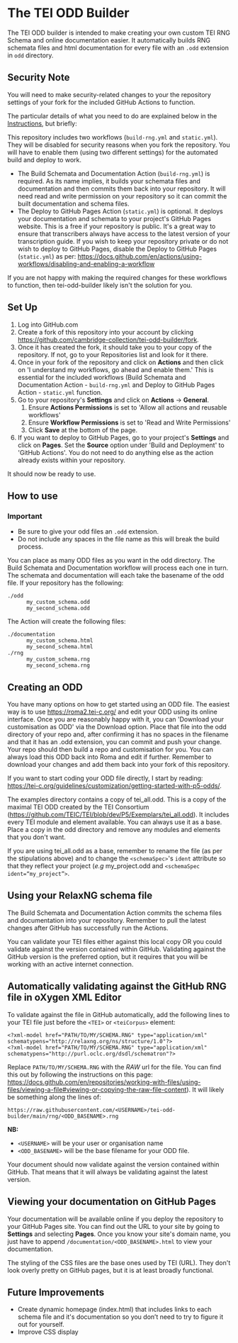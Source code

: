 # The TEI ODD Builder

The TEI ODD builder is intended to make creating your own custom TEI RNG Schema and online documentation easier. It automatically builds RNG schemata files and html documentation for every file with an `.odd` extension in `odd` directory.

## Security Note

You will need to make security-related changes to your the repository settings of your fork for the included GitHub Actions to function.

The particular details of what you need to do are explained below in the [Instructions](#instructions), but briefly:

This repository includes two workflows (`build-rng.yml` and `static.yml`). They will be disabled for security reasons when you fork the repository. You will have to enable them (using two different settings) for the automated build and deploy to work.

- The Build Schemata and Documentation Action (`build-rng.yml`) is required. As its name implies, it builds your schemata files and documentation and then commits them back into your repository. It will need read and write permission on your repository so it can commit the built documentation and schema files.
- The Deploy to GitHub Pages Action (`static.yml`) is optional. It deploys your documentation and schemata to your project's GitHub Pages website. This is a free if your repository is public. It's a great way to ensure that transcribers always have access to the latest version of your transcription guide. If you wish to keep your repository private or do not wish to deploy to GitHub Pages, disable the Deploy to GitHub Pages (`static.yml`) as per: https://docs.github.com/en/actions/using-workflows/disabling-and-enabling-a-workflow

If you are not happy with making the required changes for these workflows to function, then tei-odd-builder likely isn't the solution for you.

## Set Up

1. Log into GitHub.com
2. Create a fork of this repository into your account by clicking https://github.com/cambridge-collection/tei-odd-builder/fork.
3. Once it has created the fork, it should take you to your copy of the repository. If not, go to your Repositories list and look for it there.
4. Once in your fork of the repository and click on **Actions** and then click on 'I understand my workflows, go ahead and enable them.' This is essential for the included workflows (Build Schemata and Documentation Action - `build-rng.yml` and Deploy to GitHub Pages Action - `static.yml` function.
4. Go to your repository's **Settings** and click on **Actions** -> **General**.
    1. Ensure **Actions Permissions** is set to 'Allow all actions and reusable workflows'
    2. Ensure **Workflow Permissions** is set to 'Read and Write Permissions'
    3. Click **Save** at the bottom of the page.
5. If you want to deploy to GitHub Pages, go to your project's **Settings** and click on **Pages**. Set the **Source** option under 'Build and Deployment' to 'GitHub Actions'. You do not need to do anything else as the action already exists within your repository.

It should now be ready to use.

## How to use

### Important
- Be sure to give your odd files an `.odd` extension.
- Do not include any spaces in the file name as this will break the build process.

You can place as many ODD files as you want in the odd directory. The Build Schemata and Documentation workflow will process each one in turn. The schemata and documentation will each take the basename of the odd file. If your repository has the following:

```
./odd
      my_custom_schema.odd
      my_second_schema.odd
```

The Action will create the following files:

```
./documentation
      my_custom_schema.html
      my_second_schema.html
./rng
      my_custom_schema.rng
      my_second_schema.rng
```

## Creating an ODD

You have many options on how to get started using an ODD file. The easiest way is to use https://roma2.tei-c.org/ and edit your ODD using its online interface. Once you are reasonably happy with it, you can 'Download your customisation as ODD' via the Download option. Place that file into the odd directory of your repo and, after confirming it has no spaces in the filename and that it has an .odd extension, you can commit and push your change. Your repo should then build a repo and customisation for you. You can always load this ODD back into Roma and edit if further. Remember to download your changes and add them back into your fork of this repository.

If you want to start coding your ODD file directly, I start by reading: <https://tei-c.org/guidelines/customization/getting-started-with-p5-odds/>.

The examples directory contains a copy of tei_all.odd. This is a copy of the maximal TEI ODD created by the TEI Consortium (https://github.com/TEIC/TEI/blob/dev/P5/Exemplars/tei_all.odd). It includes every TEI module and element available. You can always use it as a base. Place a copy in the odd directory and remove any modules and elements that you don't want.

If you are using tei_all.odd as a base, remember to rename the file (as per the stipulations above) and to change the `<schemaSpec>`'s `ident` attribute so that they reflect your project (*e.g* my_project.odd and `<schemaSpec ident=“my_project”>`.

## Using your RelaxNG schema file

The Build Schemata and Documentation Action commits the schema files and documentation into your repository. Remember to pull the latest changes after GitHub has successfully run the Actions.

You can validate your TEI files either against this local copy OR you could validate against the version contained within GitHub. Validating against the GitHub version is the preferred option, but it requires that you will be working with an active internet connection.

## Automatically validating against the GitHub RNG file in oXygen XML Editor

To validate against the file in GitHub automatically, add the following lines to your TEI file just before the `<TEI>` or `<teiCorpus>` element:

```
<?xml-model href="PATH/TO/MY/SCHEMA.RNG" type="application/xml" schematypens="http://relaxng.org/ns/structure/1.0"?>
<?xml-model href="PATH/TO/MY/SCHEMA.RNG" type="application/xml" schematypens="http://purl.oclc.org/dsdl/schematron"?>
```

Replace `PATH/TO/MY/SCHEMA.RNG` with the *RAW* url for the file. You can find this out by following the instructions on this page: https://docs.github.com/en/repositories/working-with-files/using-files/viewing-a-file#viewing-or-copying-the-raw-file-content). It will likely be something along the lines of:

```
https://raw.githubusercontent.com/<USERNAME>/tei-odd-builder/main/rng/<ODD_BASENAME>.rng
```

**NB:**
- `<USERNAME>` will be your user or organisation name
- `<ODD_BASENAME>` will be the base filename for your ODD file.

Your document should now validate against the version contained within GitHub. That means that it will always be validating against the latest version.

## Viewing your documentation on GitHub Pages

Your documentation will be available online if you deploy the repository to your GitHub Pages site. You can find out the URL to your site by going to **Settings** and selecting **Pages**. Once you know your site's domain name, you just have to append `/documentation/<ODD_BASENAME>.html` to view your documentation.

The styling of the CSS files are the base ones used by TEI (URL). They don't look overly pretty on GitHub pages, but it is at least broadly functional.

## Future Improvements

- Create dynamic homepage (index.html) that includes links to each schema file and it's documentation so you don’t need to try to figure it out for yourself.
- Improve CSS display